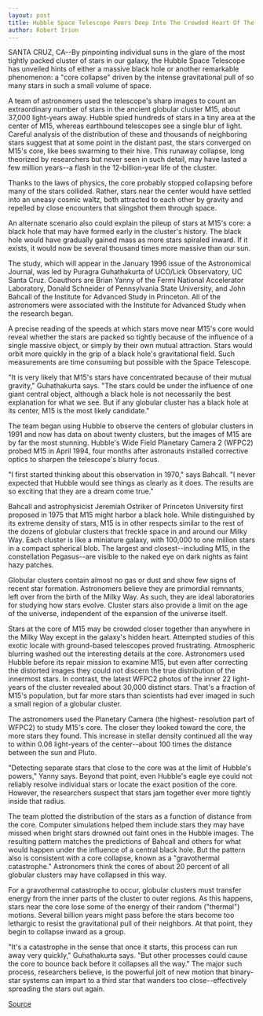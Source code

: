 ```yaml
---
layout: post
title: Hubble Space Telescope Peers Deep Into The Crowded Heart Of The Densest Known Star Cluster
author: Robert Irion
---
```


SANTA CRUZ, CA--By pinpointing individual suns in the glare of the  most tightly packed cluster of stars in our galaxy, the Hubble Space  Telescope has unveiled hints of either a massive black hole or  another remarkable phenomenon: a "core collapse" driven by the  intense gravitational pull of so many stars in such a small volume of  space.

A team of astronomers used the telescope's sharp images to  count an extraordinary number of stars in the ancient globular  cluster M15, about 37,000 light-years away. Hubble spied hundreds  of stars in a tiny area at the center of M15, whereas earthbound  telescopes see a single blur of light. Careful analysis of the  distribution of these and thousands of neighboring stars suggest  that at some point in the distant past, the stars converged on M15's  core, like bees swarming to their hive. This runaway collapse, long  theorized by researchers but never seen in such detail, may have  lasted a few million years--a flash in the 12-billion-year life of the  cluster.

Thanks to the laws of physics, the core probably stopped  collapsing before many of the stars collided. Rather, stars near the  center would have settled into an uneasy cosmic waltz, both  attracted to each other by gravity and repelled by close encounters  that slingshot them through space.

An alternate scenario also could explain the pileup of stars at  M15's core: a black hole that may have formed early in the cluster's  history. The black hole would have gradually gained mass as more  stars spiraled inward. If it exists, it would now be several thousand  times more massive than our sun.

The study, which will appear in the January 1996 issue of the  Astronomical Journal, was led by Puragra Guhathakurta of UCO/Lick  Observatory, UC Santa Cruz. Coauthors are Brian Yanny of the Fermi  National Accelerator Laboratory, Donald Schneider of Pennsylvania  State University, and John Bahcall of the Institute for Advanced  Study in Princeton. All of the astronomers were associated with the  Institute for Advanced Study when the research began.

A precise reading of the speeds at which stars move near  M15's core would reveal whether the stars are packed so tightly  because of the influence of a single massive object, or simply by  their own mutual attraction. Stars would orbit more quickly in the  grip of a black hole's gravitational field. Such measurements are  time consuming but possible with the Space Telescope.

"It is very likely that M15's stars have concentrated because of  their mutual gravity," Guhathakurta says. "The stars could be under  the influence of one giant central object, although a black hole is not  necessarily the best explanation for what we see. But if any globular  cluster has a black hole at its center, M15 is the most likely  candidate."

The team began using Hubble to observe the centers of  globular clusters in 1991 and now has data on about twenty  clusters, but the images of M15 are by far the most stunning.  Hubble's Wide Field Planetary Camera 2 (WFPC2) probed M15 in April  1994, four months after astronauts installed corrective optics to  sharpen the telescope's blurry focus.

"I first started thinking about this observation in 1970," says  Bahcall. "I never expected that Hubble would see things as clearly as  it does. The results are so exciting that they are a dream come true."

Bahcall and astrophysicist Jeremiah Ostriker of Princeton  University first proposed in 1975 that M15 might harbor a black  hole. While distinguished by its extreme density of stars, M15 is in  other respects similar to the rest of the dozens of globular clusters  that freckle space in and around our Milky Way. Each cluster is like a  miniature galaxy, with 100,000 to one million stars in a compact  spherical blob. The largest and closest--including M15, in the  constellation Pegasus--are visible to the naked eye on dark nights  as faint hazy patches.

Globular clusters contain almost no gas or dust and show few  signs of recent star formation. Astronomers believe they are  primordial remnants, left over from the birth of the Milky Way. As  such, they are ideal laboratories for studying how stars evolve.  Cluster stars also provide a limit on the age of the universe,  independent of the expansion of the universe itself.

Stars at the core of M15 may be crowded closer together than  anywhere in the Milky Way except in the galaxy's hidden heart.  Attempted studies of this exotic locale with ground-based  telescopes proved frustrating. Atmospheric blurring washed out the  interesting details at the core. Astronomers used Hubble before its  repair mission to examine M15, but even after correcting the  distorted images they could not discern the true distribution of the  innermost stars. In contrast, the latest WFPC2 photos of the inner  22 light-years of the cluster revealed about 30,000 distinct stars.  That's a fraction of M15's population, but far more stars than  scientists had ever imaged in such a small region of a globular  cluster.

The astronomers used the Planetary Camera (the highest- resolution part of WFPC2) to study M15's core. The closer they  looked toward the core, the more stars they found. This increase in  stellar density continued all the way to within 0.06 light-years of  the center--about 100 times the distance between the sun and Pluto.

"Detecting separate stars that close to the core was at the  limit of Hubble's powers," Yanny says. Beyond that point, even  Hubble's eagle eye could not reliably resolve individual stars or  locate the exact position of the core. However, the researchers  suspect that stars jam together ever more tightly inside that radius.

The team plotted the distribution of the stars as a function of  distance from the core. Computer simulations helped them include  stars they may have missed when bright stars drowned out faint  ones in the Hubble images. The resulting pattern matches the  predictions of Bahcall and others for what would happen under the  influence of a central black hole. But the pattern also is consistent  with a core collapse, known as a "gravothermal catastrophe."  Astronomers think the cores of about 20 percent of all globular  clusters may have collapsed in this way.

For a gravothermal catastrophe to occur, globular clusters  must transfer energy from the inner parts of the cluster to outer  regions. As this happens, stars near the core lose some of the energy  of their random ("thermal") motions. Several billion years might  pass before the stars become too lethargic to resist the  gravitational pull of their neighbors. At that point, they begin to  collapse inward as a group.

"It's a catastrophe in the sense that once it starts, this  process can run away very quickly," Guhathakurta says. "But other  processes could cause the core to bounce back before it collapses all  the way." The major such process, researchers believe, is the  powerful jolt of new motion that binary-star systems can impart to  a third star that wanders too close--effectively spreading the stars  out again.

[Source](http://www1.ucsc.edu/news_events/press_releases/archive/95-96/11-95/110895-Hubble_telescope_pe.html "Permalink to 110895-Hubble_telescope_pe")
